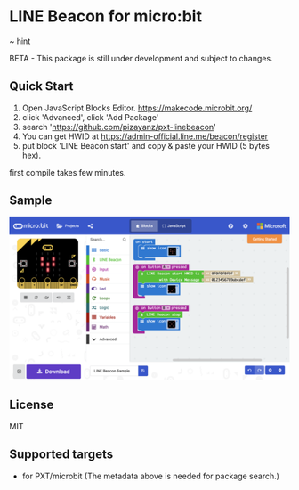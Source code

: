 # LINE Beacon for micro:bit

~ hint

BETA - This package is still under development and subject to changes.

## Quick Start

1. Open JavaScript Blocks Editor. https://makecode.microbit.org/
1. click 'Advanced', click 'Add Package'
1. search 'https://github.com/pizayanz/pxt-linebeacon'
1. You can get HWID at https://admin-official.line.me/beacon/register
1. put block 'LINE Beacon start' and copy & paste your HWID (5 bytes hex). 

first compile takes few minutes.

## Sample

![Sample](./docs/LINEBeaconSample.png "Sample")

## License

MIT

## Supported targets

* for PXT/microbit
(The metadata above is needed for package search.)

